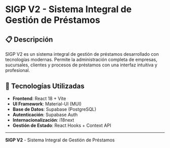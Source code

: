 # SIGP V2 - Sistema Integral de Gestión de Préstamos

## 📋 Descripción

SIGP V2 es un sistema integral de gestión de préstamos desarrollado con tecnologías modernas. Permite la administración completa de empresas, sucursales, clientes y procesos de préstamos con una interfaz intuitiva y profesional.

## 🚀 Tecnologías Utilizadas

- **Frontend**: React 18 + Vite
- **UI Framework**: Material-UI (MUI)
- **Base de Datos**: Supabase (PostgreSQL)
- **Autenticación**: Supabase Auth
- **Internacionalización**: i18next
- **Gestión de Estado**: React Hooks + Context API



---

**SIGP V2** - Sistema Integral de Gestión de Préstamos
